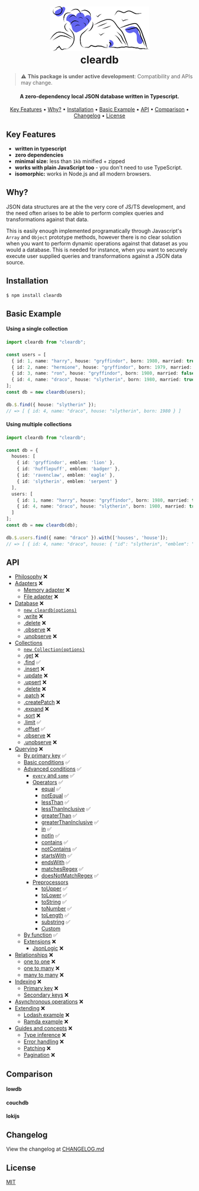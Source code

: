 <h1 align="center">
  <br>
  <a href="https://github.com/alexberriman/cleardb"><img src="./logo.svg" alt="cleardb" height="120"></a>
  <br>
  cleardb
  <br>
</h1>

> :warning: **This package is under active development**: Compatibility and APIs may change.

<h4 align="center">A zero-dependency local JSON database written in Typescript.</h4>

<p align="center">
  <a href="#key-features">Key Features</a> •
  <a href="#why">Why?</a> •
  <a href="#installation">Installation</a> •
  <a href="#basic-example">Basic Example</a> •
  <a href="#api">API</a> •
  <a href="#comparison">Comparison</a> •
  <a href="#changelog">Changelog</a> •
  <a href="#license">License</a>
</p>

## Key Features

- **written in typescript**
- **zero dependencies**
- **minimal size:** less than `1kb` minified + zipped
- **works with plain JavaScript too** - you don't need to use TypeScript.
- **isomorphic:** works in Node.js and all modern browsers.

## Why?

JSON data structures are at the the very core of JS/TS development, and the need often arises to be able to perform complex queries and transformations against that data.

This is easily enough implemented programatically through Javascript's `Array` and `Object` prototype methods, however there is no clear solution when you want to perform dynamic operations against that dataset as you would a database. This is needed for instance, when you want to securely execute user supplied queries and transformations against a JSON data source.

## Installation

```bash
$ npm install cleardb
```

## Basic Example

#### Using a single collection

```ts
import cleardb from "cleardb";

const users = [
  { id: 1, name: "harry", house: "gryffindor", born: 1980, married: true },
  { id: 2, name: "hermione", house: "gryffindor", born: 1979, married: false },
  { id: 3, name: "ron", house: "gryffindor", born: 1980, married: false },
  { id: 4, name: "draco", house: "slytherin", born: 1980, married: true },
];
const db = new cleardb(users);

db.$.find({ house: "slytherin" });
// => [ { id: 4, name: "draco", house: "slytherin", born: 1980 } ]
```

#### Using multiple collections

```ts
import cleardb from "cleardb";

const db = {
  houses: [
    { id: 'gryffindor', emblem: 'lion' },
    { id: 'hufflepuff', emblem: 'badger' },
    { id: 'ravenclaw', emblem: 'eagle' },
    { id: 'slytherin', emblem: 'serpent' }
  ],
  users: [
    { id: 1, name: "harry", house: "gryffindor", born: 1980, married: true },
    { id: 4, name: "draco", house: "slytherin", born: 1980, married: true }
  ]
];
const db = new cleardb(db);

db.$.users.find({ name: "draco" }).with(['houses', 'house']);
// => [ { id: 4, name: "draco", house: { "id": "slytherin", "emblem": "serpent" }, born: 1980 } ]
```

## API

- [Philosophy](#philosophy) ❌
- [Adapters](#adapters) ❌
  - [Memory adapter](#memory-adapter) ❌
  - [File adapter](#file-adapter) ❌
- [Database](#database) ❌
  - [`new cleardb(options)`](#options)
  - [.write](#write) ❌
  - [.delete](#delete) ❌
  - [.observe](#observe) ❌
  - [.unobserve](#unobserve) ❌
- [Collections](#collections)
  - [`new Collection(options)`](#collection-options)
  - [.get](#get) ❌
  - [.find](#find) ✅
  - [.insert](#insert) ❌
  - [.update](#update) ❌
  - [.upsert](#upsert) ❌
  - [.delete](#delete) ❌
  - [.patch](#patch) ❌
  - [.createPatch](#create-changeset) ❌
  - [.expand](#expand) ❌
  - [.sort](#sort) ❌
  - [.limit](#limit) ✅
  - [.offset](#offset) ✅
  - [.observe](#observe) ❌
  - [.unobserve](#unobserve) ❌
- [Querying](#querying) ❌
  - [By primary key](#by-primary-key) ✅
  - [Basic conditions](#basic-conditions) ✅
  - [Advanced conditions](#advanced-conditions) ✅
    - [`every` and `some`](#every-and-some) ✅
    - [Operators](#operators) ✅
      - [equal](#equal) ✅
      - [notEqual](#toLower) ✅
      - [lessThan](#toString) ✅
      - [lessThanInclusive](#toNumber) ✅
      - [greaterThan](#toLength) ✅
      - [greaterThanInclusive](#toLength) ✅
      - [in](#toLength) ✅
      - [notIn](#toLength) ✅
      - [contains](#toLength) ✅
      - [notContains](#toLength) ✅
      - [startsWith](#toLength) ✅
      - [endsWith](#toLength) ✅
      - [matchesRegex](#toLength) ✅
      - [doesNotMatchRegex](#toLength) ✅
    - [Preprocessors](#preprocess)
      - [toUpper](#toUpper) ✅
      - [toLower](#toLower) ✅
      - [toString](#toString) ✅
      - [toNumber](#toNumber) ✅
      - [toLength](#toLength) ✅
      - [substring](#toLength) ✅
      - [Custom](#custom-preprocessors)
  - [By function](#by-functions) ✅
  - [Extensions](#extensions) ❌
    - [JsonLogic](#json-logic) ❌
- [Relationships](#relationships) ❌
  - [one to one](#one-to-one) ❌
  - [one to many](#one-to-many) ❌
  - [many to many](#many-to-many) ❌
- [Indexing](#indexing) ❌
  - [Primary key](#primary-key) ❌
  - [Secondary keys](#secondary-keys) ❌
- [Asynchronous operations](#asynchronous-operations) ❌
- [Extending](#extending-cleardb) ❌
  - [Lodash example](#lodash-example) ❌
  - [Ramda example](#ramda-example) ❌
- [Guides and concepts](#guides-and-concepts) ❌
  - [Type inference](#type-inference) ❌
  - [Error handling](#error-handling) ❌
  - [Patching](#applying-patches) ❌
  - [Pagination](#pagination) ❌

## Comparison

#### lowdb

#### couchdb

#### lokijs

## Changelog

View the changelog at [CHANGELOG.md](CHANGELOG.md)

## License

[MIT](https://tldrlegal.com/license/mit-license)

